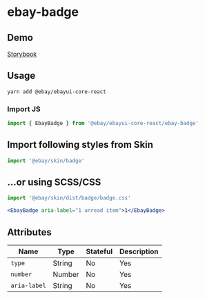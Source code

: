 # ebay-badge

## Demo
[Storybook](https://opensource.ebay.com/ebayui-core-react/main/?path=/story/ebay-badge--default)

## Usage
```
yarn add @ebay/ebayui-core-react
```

### Import JS
```jsx harmony
import { EbayBadge } from '@ebay/ebayui-core-react/ebay-badge'
```

## Import following styles from Skin
```jsx harmony
import '@ebay/skin/badge'
```

## ...or using SCSS/CSS
```jsx harmony
import '@ebay/skin/dist/badge/badge.css'
```

```jsx harmony
<EbayBadge aria-label="1 unread item">1</EbayBadge>
```

## Attributes

Name | Type | Stateful | Description
--- | --- | --- | ---
`type` | String | No | Yes | (default) `img`, `menu`, `icon`
`number` | Number | No | Yes | Used as the number to be placed in the badge
`aria-label` | String | No | Yes | Required only when not a part of a menu or a button. A descriptive label of what the badge represents (e.g. "5 unread items")
